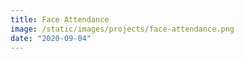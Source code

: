 ```yaml
---
title: Face Attendance
image: /static/images/projects/face-attendance.png
date: "2020-09-04"
---
```

